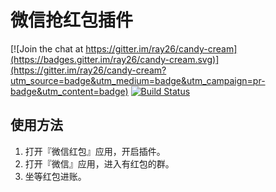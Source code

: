 # 微信抢红包插件

[![Join the chat at https://gitter.im/ray26/candy-cream](https://badges.gitter.im/ray26/candy-cream.svg)](https://gitter.im/ray26/candy-cream?utm_source=badge&utm_medium=badge&utm_campaign=pr-badge&utm_content=badge)
[![Build Status](https://travis-ci.org/ray26/candy-cream.svg?branch=master)](https://travis-ci.org/ray26/candy-cream)

## 使用方法

1. 打开『微信红包』应用，开启插件。
2. 打开『微信』应用，进入有红包的群。
3. 坐等红包进账。
